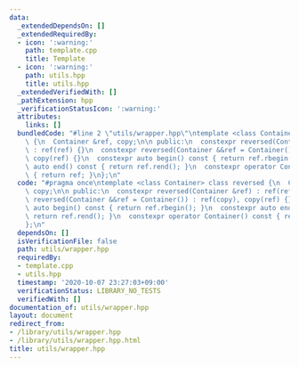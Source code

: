 ```yaml
---
data:
  _extendedDependsOn: []
  _extendedRequiredBy:
  - icon: ':warning:'
    path: template.cpp
    title: Template
  - icon: ':warning:'
    path: utils.hpp
    title: utils.hpp
  _extendedVerifiedWith: []
  _pathExtension: hpp
  _verificationStatusIcon: ':warning:'
  attributes:
    links: []
  bundledCode: "#line 2 \"utils/wrapper.hpp\"\ntemplate <class Container> class reversed\
    \ {\n  Container &ref, copy;\n\n public:\n  constexpr reversed(Container &ref)\
    \ : ref(ref) {}\n  constexpr reversed(Container &&ref = Container()) : ref(copy),\
    \ copy(ref) {}\n  constexpr auto begin() const { return ref.rbegin(); }\n  constexpr\
    \ auto end() const { return ref.rend(); }\n  constexpr operator Container() const\
    \ { return ref; }\n};\n"
  code: "#pragma once\ntemplate <class Container> class reversed {\n  Container &ref,\
    \ copy;\n\n public:\n  constexpr reversed(Container &ref) : ref(ref) {}\n  constexpr\
    \ reversed(Container &&ref = Container()) : ref(copy), copy(ref) {}\n  constexpr\
    \ auto begin() const { return ref.rbegin(); }\n  constexpr auto end() const {\
    \ return ref.rend(); }\n  constexpr operator Container() const { return ref; }\n\
    };\n"
  dependsOn: []
  isVerificationFile: false
  path: utils/wrapper.hpp
  requiredBy:
  - template.cpp
  - utils.hpp
  timestamp: '2020-10-07 23:27:03+09:00'
  verificationStatus: LIBRARY_NO_TESTS
  verifiedWith: []
documentation_of: utils/wrapper.hpp
layout: document
redirect_from:
- /library/utils/wrapper.hpp
- /library/utils/wrapper.hpp.html
title: utils/wrapper.hpp
---
```

